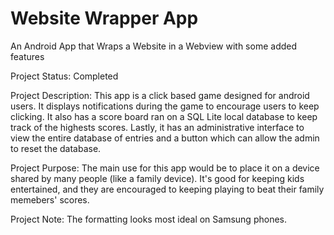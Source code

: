 # Website Wrapper App
An Android App that Wraps a Website in a Webview with some added features

Project Status: Completed

Project Description: This app is a click based game designed for android users. It displays notifications during the game to encourage users to keep clicking. It also has a score board ran on a SQL Lite local database to keep track of the highests scores. Lastly, it has an administrative interface to view the entire database of entries and a button which can allow the admin to reset the database.

Project Purpose: The main use for this app would be to place it on a device shared by many people (like a family device). It's good for keeping kids entertained, and they are encouraged to keeping playing to beat their family memebers' scores.

Project Note: The formatting looks most ideal on Samsung phones.
